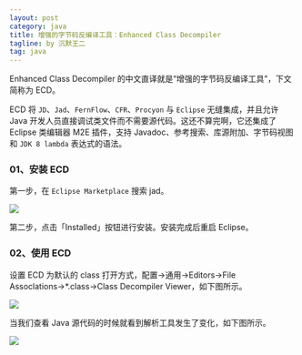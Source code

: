 ```yaml
---
layout: post
category: java
title: 增强的字节码反编译工具：Enhanced Class Decompiler
tagline: by 沉默王二
tag: java
---
```


Enhanced Class Decompiler 的中文直译就是“增强的字节码反编译工具”，下文简称为 ECD。

ECD 将 `JD`、`Jad`、`FernFlow`、`CFR`、`Procyon` 与 `Eclipse` 无缝集成，并且允许 Java 开发人员直接调试类文件而不需要源代码。这还不算完啊，它还集成了 Eclipse 类编辑器 M2E 插件，支持 Javadoc、参考搜索、库源附加、字节码视图和 `JDK 8 lambda` 表达式的语法。

<!--more-->


### 01、安装 ECD

第一步，在 `Eclipse Marketplace` 搜索 jad。

![](http://www.itmind.net/wp-content/uploads/2019/10/757830c94e1963acda41041084dc4f76.png)

第二步，点击「Installed」按钮进行安装。安装完成后重启 Eclipse。

### 02、使用 ECD

设置 ECD 为默认的 class 打开方式，配置→通用→Editors→File Assoclations→*.class→Class Decompiler Viewer，如下图所示。

![](http://www.itmind.net/wp-content/uploads/2019/10/160540f2bbe7864fbe87a239bd354f59.png)

当我们查看 Java 源代码的时候就看到解析工具发生了变化，如下图所示。

![](http://www.itmind.net/wp-content/uploads/2019/10/e75b700813570559318504a30dae6242.png)

